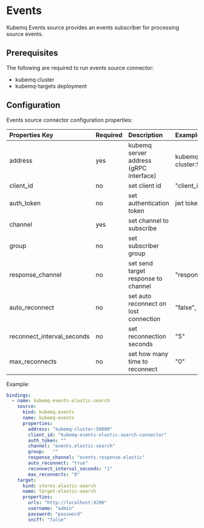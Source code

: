 # Events

Kubemq Events source provides an events subscriber for processing source events.

## Prerequisites

The following are required to run events source connector:

* kubemq cluster
* kubemq-targets deployment

## Configuration

Events source connector configuration properties:

| Properties Key | Required | Description | Example |
| :--- | :--- | :--- | :--- |
| address | yes | kubemq server address \(gRPC interface\) | kubemq-cluster:50000 |
| client\_id | no | set client id | "client\_id" |
| auth\_token | no | set authentication token | jwt token |
| channel | yes | set channel to subscribe |  |
| group | no | set subscriber group |  |
| response\_channel | no | set send target response to channel | "response.channel" |
| auto\_reconnect | no | set auto reconnect on lost connection | "false", "true" |
| reconnect\_interval\_seconds | no | set reconnection seconds | "5" |
| max\_reconnects | no | set how many time to reconnect | "0" |

Example:

```yaml
bindings:
  - name: kubemq-events-elastic-search
    source:
      kind: kubemq.events
      name: kubemq-events
      properties:
        address: "kubemq-cluster:50000"
        client_id: "kubemq-events-elastic-search-connector"
        auth_token: ""
        channel: "events.elastic-search"
        group:   ""
        response_channel: "events.response.elastic"
        auto_reconnect: "true"
        reconnect_interval_seconds: "1"
        max_reconnects: "0"
    target:
      kind: stores.elastic-search
      name: target-elastic-search
      properties:
        urls: "http://localhost:9200"
        username: "admin"
        password: "password"
        sniff: "false"
```

